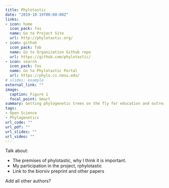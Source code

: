 ```yaml
---
title: Phylotastic
date: "2019-10-19T00:00:00Z"
links:
- icon: home
  icon_pack: fas
  name: Go to Project Site
  url: http://phylotastic.org/
- icon: github
  icon_pack: fab
  name: Go to Organization Github repo
  url: https://github.com/phylotastic/
- icon: search
  icon_pack: fas
  name: Go to Phylotastic Portal
  url: https://phylo.cs.nmsu.edu/
# slides: example
external_link: ""
image:
  caption: Figure 1
  focal_point: Smart
summary: Getting phylogenetic trees on the fly for education and outreach. An overview of the [Phylotastic](http://datelife.org/) project.
tags:
- Open Science
- Phylogenetics
url_code: ""
url_pdf: ""
url_slides: ""
url_video: ""
---
```


Talk about:

- The premises of phylotastic, why I think it is important.
- My participation in the project, rphylotastic
- Link to the biorxiv preprint and other papers

Add all other authors?
